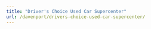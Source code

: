 ```yaml
---
title: "Driver's Choice Used Car Supercenter"
url: /davenport/drivers-choice-used-car-supercenter/
---
```

